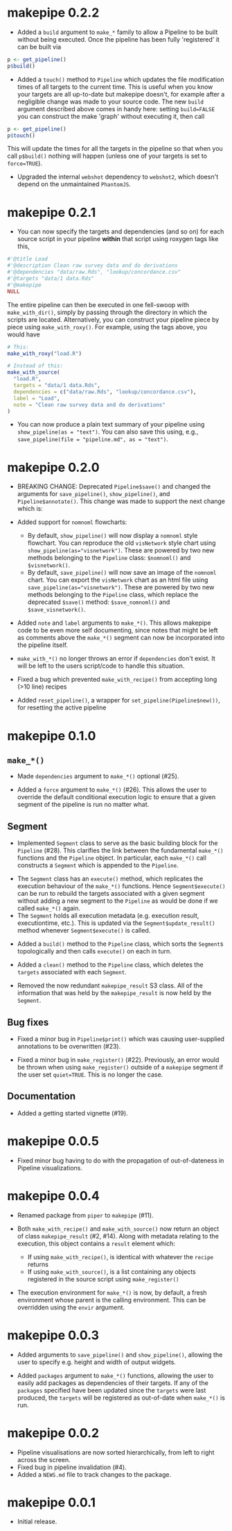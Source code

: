 # makepipe 0.2.2

* Added a `build` argument to `make_*` family to allow a Pipeline to be built without being executed. Once the pipeline has been fully 'registered' it can be built via

```r
p <- get_pipeline()
p$build()
```

* Added a `touch()` method to `Pipeline` which updates the file modification times of all targets to the current time. This is useful when you know your targets are all up-to-date but makepipe doesn't, for example after a negligible change was made to your source code. The new `build` argument described above comes in handy here: setting `build=FALSE` you can construct the make 'graph' without executing it, then call 

```r
p <- get_pipeline()
p$touch()
```

This will update the times for all the targets in the pipeline so that when you call `p$build()` nothing will happen (unless one of your targets is set to `force=TRUE`).


* Upgraded the internal `webshot` dependency to `webshot2`, which doesn't depend on the unmaintained `PhantomJS`. 

# makepipe 0.2.1

* You can now specify the targets and dependencies (and so on) for each source script in your pipeline **within** that script using roxygen tags like this,

```r
#'@title Load
#'@description Clean raw survey data and do derivations
#'@dependencies "data/raw.Rds", "lookup/concordance.csv"
#'@targets "data/1 data.Rds"
#'@makepipe
NULL
```

The entire pipeline can then be executed in one fell-swoop with `make_with_dir()`, simply by passing through the directory in which the scripts are located. Alternatively, you can construct your pipeline piece by piece using `make_with_roxy()`. For example, using the tags above, you would have

```r
# This:
make_with_roxy("load.R")

# Instead of this:
make_with_source(
  "load.R", 
  targets = "data/1 data.Rds", 
  dependencies = c("data/raw.Rds", "lookup/concordance.csv"),
  label = "Load",
  note = "Clean raw survey data and do derivations"
)
```

* You can now produce a plain text summary of your pipeline using `show_pipeline(as = "text")`. You can also save this using, e.g., `save_pipeline(file = "pipeline.md", as = "text")`.

# makepipe 0.2.0

* BREAKING CHANGE: Deprecated `Pipeline$save()` and changed the arguments for `save_pipeline()`, `show_pipeline()`, and `Pipeline$annotate()`. This change was made to support the next change which is:

* Added support for `nomnoml` flowcharts:
  + By default, `show_pipeline()` will now display a `nomnoml` style flowchart. You can reproduce the old `visNetwork` style chart using `show_pipeline(as="visnetwork")`. These are powered by two new methods belonging to the `Pipeline` class: `$nomnoml()` and `$visnetwork()`.
  + By default, `save_pipeline()` will now save an image of the `nomnoml` chart. You can export the `visNetwork` chart as an html file using `save_pipeline(as="visnetwork")`. These are powered by two new methods belonging to the `Pipeline` class, which replace the deprecated `$save()` method: `$save_nomnoml()` and `$save_visnetwork()`.

* Added `note` and `label` arguments to `make_*()`. This allows makepipe code to be even more self documenting, since notes that might be left as comments above the `make_*()` segment can now be incorporated into the pipeline itself. 

* `make_with_*()` no longer throws an error if `dependencies` don't exist. It will be left to the users script/code to handle this situation.

* Fixed a bug which prevented `make_with_recipe()` from accepting long (>10 line) recipes

* Added `reset_pipeline()`, a wrapper for `set_pipeline(Pipeline$new())`, for resetting the active pipeline

# makepipe 0.1.0

## `make_*()`

* Made `dependencies` argument to `make_*()` optional (#25). 

* Added a `force` argument to `make_*()` (#26). This allows the user to override the default conditional execution logic to ensure that a given segment of the pipeline is run no matter what.

## Segment
* Implemented `Segment` class to serve as the basic building block for the `Pipeline` (#28). This clarifies the link between the fundamental `make_*()` functions and the `Pipeline` object. In particular, each `make_*()` call constructs a `Segment` which is appended to the `Pipeline`.
 + The `Segment` class has an `execute()` method, which replicates the execution behaviour of the `make_*()` functions. Hence `Segment$execute()` can be run to rebuild the targets associated with a given segment without adding a new segment to the `Pipeline` as would be done if we called `make_*()` again.
 + The `Segment` holds all execution metadata (e.g. execution result, executiontime, etc.). This is updated via the `Segment$update_result()` method whenever `Segment$execute()` is called.

* Added a `build()` method to the `Pipeline` class, which sorts the `Segment`s topologically and then calls `execute()` on each in turn. 

* Added a `clean()` method to the `Pipeline` class, which deletes the `targets` associated with each `Segment`.

* Removed the now redundant `makepipe_result` S3 class. All of the information that was held by the `makepipe_result` is now held by the `Segment`.

## Bug fixes

* Fixed a minor bug in `Pipeline$print()` which was causing user-supplied annotations to be overwritten (#23).

* Fixed a minor bug in `make_register()` (#22). Previously, an error would be thrown when using `make_register()` outside of a `makepipe` segment if the user set `quiet=TRUE`. This is no longer the case.

## Documentation

* Added a getting started vignette (#19).

# makepipe 0.0.5

* Fixed minor bug having to do with the propagation of out-of-dateness in Pipeline visualizations.

# makepipe 0.0.4

* Renamed package from `piper` to `makepipe` (#11).

* Both `make_with_recipe()` and `make_with_source()` now return an object of class `makepipe_result` (#2, #14). Along with metadata relating to the execution, this object contains a `result` element which:
  * If using `make_with_recipe()`, is identical with whatever the `recipe` returns
  * If using `make_with_source()`, is a list containing any objects registered in the source script using `make_register()`

* The execution environment for `make_*()` is now, by default, a fresh environment whose parent is the calling environment. This can be overridden using the `envir` argument.


# makepipe 0.0.3

* Added arguments to `save_pipeline()` and `show_pipeline()`, allowing the user to specify e.g. height and width of output widgets. 

* Added `packages` argument to `make_*()` functions, allowing the user to easily add packages as dependencies of their targets. If any of the `packages` specified have been updated since the `targets` were last produced, the `targets` will be registered as out-of-date when `make_*()` is run. 

# makepipe 0.0.2

* Pipeline visualisations are now sorted hierarchically, from left to right across the screen.
* Fixed bug in pipeline invalidation (#4).
* Added a `NEWS.md` file to track changes to the package.

# makepipe 0.0.1

* Initial release.
